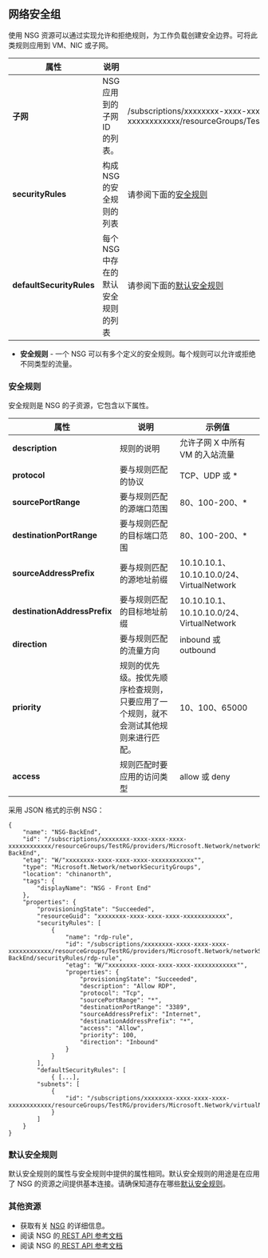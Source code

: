 ## <a name="Network-Security-Group"></a> 网络安全组

使用 NSG 资源可以通过实现允许和拒绝规则，为工作负载创建安全边界。可将此类规则应用到 VM、NIC 或子网。

|属性|说明|示例值|
|---|---|---|
|**子网**|NSG 应用到的子网 ID 的列表。|/subscriptions/xxxxxxxx-xxxx-xxxx-xxxx-xxxxxxxxxxxx/resourceGroups/TestRG/providers/Microsoft.Network/virtualNetworks/TestVNet/subnets/FrontEnd|
|**securityRules**|构成 NSG 的安全规则的列表|请参阅下面的[安全规则](#Security-rule)|
|**defaultSecurityRules**|每个 NSG 中存在的默认安全规则的列表|请参阅下面的[默认安全规则](#Default-security-rules)|

- **安全规则** - 一个 NSG 可以有多个定义的安全规则。每个规则可以允许或拒绝不同类型的流量。

### <a name="Security-rule"></a> 安全规则

安全规则是 NSG 的子资源，它包含以下属性。

|属性|说明|示例值|
|---|---|---|
|**description**|规则的说明|允许子网 X 中所有 VM 的入站流量|
|**protocol**|要与规则匹配的协议|TCP、UDP 或 *|
|**sourcePortRange**|要与规则匹配的源端口范围|80、100-200、*| 
|**destinationPortRange**|要与规则匹配的目标端口范围|80、100-200、*|
|**sourceAddressPrefix**|要与规则匹配的源地址前缀|10\.10.10.1、10.10.10.0/24、VirtualNetwork|
|**destinationAddressPrefix**|要与规则匹配的目标地址前缀|10\.10.10.1、10.10.10.0/24、VirtualNetwork|
|**direction**|要与规则匹配的流量方向|inbound 或 outbound|
|**priority**|规则的优先级。按优先顺序检查规则，只要应用了一个规则，就不会测试其他规则来进行匹配。|10、100、65000|
|**access**|规则匹配时要应用的访问类型|allow 或 deny|

采用 JSON 格式的示例 NSG：

	{
	    "name": "NSG-BackEnd",
	    "id": "/subscriptions/xxxxxxxx-xxxx-xxxx-xxxx-xxxxxxxxxxxx/resourceGroups/TestRG/providers/Microsoft.Network/networkSecurityGroups/NSG-BackEnd",
	    "etag": "W/"xxxxxxxx-xxxx-xxxx-xxxx-xxxxxxxxxxxx"",
	    "type": "Microsoft.Network/networkSecurityGroups",
	    "location": "chinanorth",
	    "tags": {
	        "displayName": "NSG - Front End"
	    },
	    "properties": {
	        "provisioningState": "Succeeded",
	        "resourceGuid": "xxxxxxxx-xxxx-xxxx-xxxx-xxxxxxxxxxxx",
	        "securityRules": [
	            {
	                "name": "rdp-rule",
	                "id": "/subscriptions/xxxxxxxx-xxxx-xxxx-xxxx-xxxxxxxxxxxx/resourceGroups/TestRG/providers/Microsoft.Network/networkSecurityGroups/NSG-BackEnd/securityRules/rdp-rule",
	                "etag": "W/"xxxxxxxx-xxxx-xxxx-xxxx-xxxxxxxxxxxx"",
	                "properties": {
	                    "provisioningState": "Succeeded",
	                    "description": "Allow RDP",
	                    "protocol": "Tcp",
	                    "sourcePortRange": "*",
	                    "destinationPortRange": "3389",
	                    "sourceAddressPrefix": "Internet",
	                    "destinationAddressPrefix": "*",
	                    "access": "Allow",
	                    "priority": 100,
	                    "direction": "Inbound"
	                }
	            }
	        ],
	        "defaultSecurityRules": [
	            { [...],
	        "subnets": [
	            {
	                "id": "/subscriptions/xxxxxxxx-xxxx-xxxx-xxxx-xxxxxxxxxxxx/resourceGroups/TestRG/providers/Microsoft.Network/virtualNetworks/TestVNet/subnets/FrontEnd"
	            }
	        ]
	    }
	}

### <a name="Default-security-rules"></a> 默认安全规则

默认安全规则的属性与安全规则中提供的属性相同。默认安全规则的用途是在应用了 NSG 的资源之间提供基本连接。请确保知道存在哪些[默认安全规则](/documentation/articles/virtual-networks-nsg/#Default-Rules)。

### 其他资源

- 获取有关 [NSG](/documentation/articles/virtual-networks-nsg/) 的详细信息。
- 阅读 NSG 的[ REST API 参考文档](https://msdn.microsoft.com/zh-cn/library/azure/mt163615.aspx)
- 阅读 NSG 的[ REST API 参考文档](https://msdn.microsoft.com/zh-cn/library/azure/mt163580.aspx)

<!---HONumber=82-->